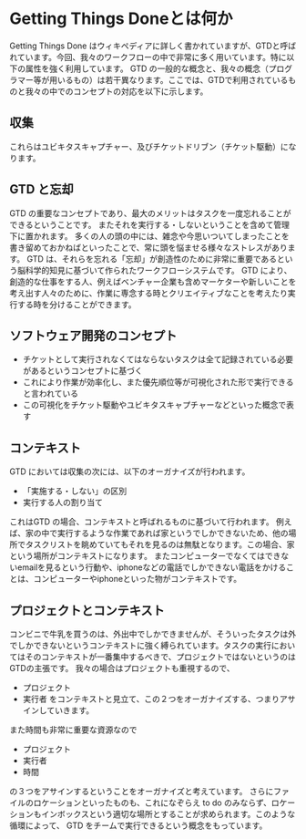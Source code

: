 Getting Things Doneとは何か
===========================
Getting Things Done はウィキペディアに詳しく書かれていますが、GTDと呼ばれています。今回、我々のワークフローの中で非常に多く用いています。特に以下の属性を強く利用しています。
GTD の一般的な概念と、我々の概念（プログラマー等が用いるもの）は若干異なります。ここでは、GTDで利用されているものと我々の中でのコンセプトの対応を以下に示します。

収集
------
これらはユビキタスキャプチャー、及びチケットドリブン（チケット駆動）になります。

GTD と忘却
------------
GTD の重要なコンセプトであり、最大のメリットはタスクを一度忘れることができるということです。
またそれを実行する・しないということを含めて管理下に置かれます。
多くの人の頭の中には、雑念や今思いついてしまったことを書き留めておかねばといったことで、常に頭を悩ませる様々なストレスがあります。
GTD は、それらを忘れる「忘却」が創造性のために非常に重要であるという脳科学的知見に基づいて作られたワークフローシステムです。
GTD により、創造的な仕事をする人、例えばベンチャー企業も含めマーケターや新しいことを考え出す人々のために、作業に専念する時とクリエイティブなことを考えたり実行する時を分けることができます。

ソフトウェア開発のコンセプト
--------------------------
- チケットとして実行されなくてはならないタスクは全て記録されている必要があるというコンセプトに基づく
- これにより作業が効率化し、また優先順位等が可視化された形で実行できると言われている
- この可視化をチケット駆動やユビキタスキャプチャーなどといった概念で表す

コンテキスト
------------
GTD においては収集の次には、以下のオーガナイズが行われます。
- 「実施する・しない」の区別
- 実行する人の割り当て

これはGTD の場合、コンテキストと呼ばれるものに基づいて行われます。
例えば、家の中で実行するような作業であれば家というでしかできないため、他の場所でタスクリストを眺めていてもそれを見るのは無駄となります。この場合、家という場所がコンテキストになります。
またコンピューターでなくてはできないemailを見るという行動や、iphoneなどの電話でしかできない電話をかけることは、コンピューターやiphoneといった物がコンテキストです。

プロジェクトとコンテキスト
--------------------------
コンビニで牛乳を買うのは、外出中でしかできませんが、そういったタスクは外でしかできないというコンテキストに強く縛られています。タスクの実行においてはそのコンテキストが一番集中するべきで、プロジェクトではないというのはGTDの主張です。
我々の場合はプロジェクトも重視するので、
- プロジェクト
- 実行者
をコンテキストと見立て、この２つをオーガナイズする、つまりアサインしていきます。

また時間も非常に重要な資源なので
- プロジェクト
- 実行者
- 時間

の３つをアサインするということをオーガナイズと考えています。
さらにファイルのロケーションといったものも、これになぞらえ to do のみならず、ロケーションもインボックスという適切な場所とすることが求められます。このような循環によって、 GTD をチームで実行できるという概念をもっています。  
